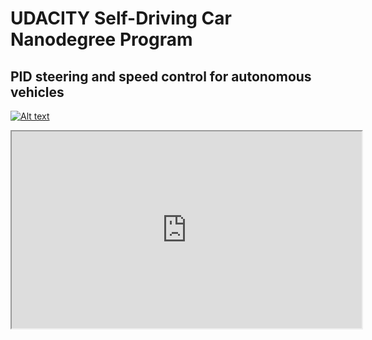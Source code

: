 # UDACITY Self-Driving Car Nanodegree Program
## PID steering and speed control for autonomous vehicles

[![Alt text](https://img.youtube.com/vi/Q0NIwiLKgRA&feature=youtu.be/0.jpg)](https://www.youtube.com/watch?v=Q0NIwiLKgRA&feature=youtu.be)

<iframe width="560" height="315" src="https://www.youtube.com/embed/Q0NIwiLKgRA" allowfullscreen></iframe>
